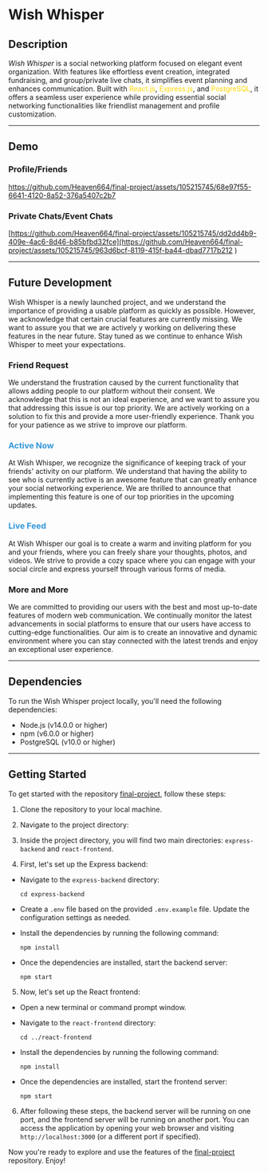 # **Wish Whisper**

## **Description**
 
<span style="font-style:italic">Wish Whisper</span> is a social networking platform focused on elegant event organization. With features like effortless event creation, integrated fundraising, and group/private live chats, it simplifies event planning and enhances communication. Built with <span style="color:#FFD700">React.js</span>, <span style="color:#FFD700">Express.js</span>, and <span style="color:#FFD700">PostgreSQL</span>, it offers a seamless user experience while providing essential social networking functionalities like friendlist management and profile customization.    
  
--- 
 
## **Demo**
### Profile/Friends
https://github.com/Heaven664/final-project/assets/105215745/68e97f55-6641-4120-8a52-376a5407c2b7 
 
### Private Chats/Event Chats
[https://github.com/Heaven664/final-project/assets/105215745/dd2dd4b9-409e-4ac6-8d46-b85bfbd32fce](https://github.com/Heaven664/final-project/assets/105215745/963d6bcf-8119-415f-ba44-dbad7717b212
)   
  
---    

## **Future Development**

Wish Whisper is a newly launched project, and we understand the importance of providing a usable platform as quickly as possible. However, we acknowledge that certain crucial features are currently missing. We want to assure you that we are actively y working on delivering these features in the near future. Stay tuned as we continue to enhance Wish Whisper to meet your expectations. 

### **Friend Request**

We understand the frustration caused by the current functionality that allows adding people to our platform without their consent. We acknowledge that this is not an ideal experience, and we want to assure you that addressing this issue is our top priority. We are actively working on a solution to fix this and provide a more user-friendly experience. Thank you for your patience as we strive to improve our platform.

### <span style="color:#3498DB">**Active Now**</span>

At Wish Whisper, we recognize the significance of keeping track of your friends' activity on our platform. We understand that having the ability to see who is currently active is an awesome feature that can greatly enhance your social networking experience. We are thrilled to announce that implementing this feature is one of our top priorities in the upcoming updates.

### <span style="color:#3498DB">**Live Feed**</span>

At Wish Whisper our goal is to create a warm and inviting platform for you and your friends, where you can freely share your thoughts, photos, and videos. We strive to provide a cozy space where you can engage with your social circle and express yourself through various forms of media.

### **More and More**

We are committed to providing our users with the best and most up-to-date features of modern web communication. We continually monitor the latest advancements in social platforms to ensure that our users have access to cutting-edge functionalities. Our aim is to create an innovative and dynamic environment where you can stay connected with the latest trends and enjoy an exceptional user experience.

---

## **Dependencies**

To run the Wish Whisper project locally, you'll need the following dependencies:

- Node.js (v14.0.0 or higher)
- npm (v6.0.0 or higher)
- PostgreSQL (v10.0 or higher)

---

## **Getting Started**

To get started with the repository [final-project](https://github.com/Heaven664/final-project), follow these steps:

1. Clone the repository to your local machine.
2. Navigate to the project directory:

3. Inside the project directory, you will find two main directories: `express-backend` and `react-frontend`.

4. First, let's set up the Express backend:

- Navigate to the `express-backend` directory:

  ```
  cd express-backend
  ```

- Create a `.env` file based on the provided `.env.example` file. Update the configuration settings as needed.

- Install the dependencies by running the following command:

  ```
  npm install
  ```

- Once the dependencies are installed, start the backend server:
  ```
  npm start
  ```

5. Now, let's set up the React frontend: 

- Open a new terminal or command prompt window.

- Navigate to the `react-frontend` directory:

  ```
  cd ../react-frontend
  ```

- Install the dependencies by running the following command:

  ```
  npm install
  ```

- Once the dependencies are installed, start the frontend server:
  ```
  npm start
  ```

6. After following these steps, the backend server will be running on one port, and the frontend server will be running on another port. You can access the application by opening your web browser and visiting `http://localhost:3000` (or a different port if specified).

Now you're ready to explore and use the features of the [final-project](https://github.com/Heaven664/final-project) repository. Enjoy!
